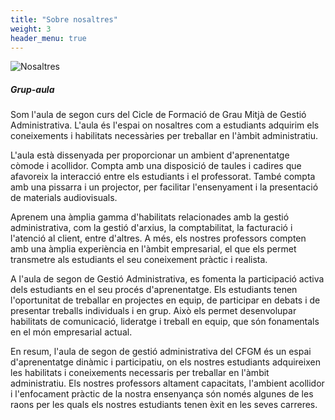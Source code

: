 ```yaml
---
title: "Sobre nosaltres"
weight: 3
header_menu: true
---
```


![Nosaltres](images/foto1.jpg)

##### Grup-aula

Som l'aula de segon curs del Cicle de Formació de Grau Mitjà  de Gestió Administrativa. L'aula és l'espai on nosaltres com a estudiants adquirim els coneixements i habilitats necessàries per treballar en l'àmbit administratiu.

L'aula està dissenyada per proporcionar un ambient d'aprenentatge còmode i acollidor. Compta amb una disposició de taules i cadires que afavoreix la interacció entre els estudiants i el professorat. També compta amb una pissarra i un projector, per facilitar l'ensenyament i la presentació de materials audiovisuals.

Aprenem una àmplia gamma d'habilitats relacionades amb la gestió administrativa, com la gestió d'arxius, la comptabilitat, la facturació i l'atenció al client, entre d'altres. A més, els nostres professors compten amb una àmplia experiència en l'àmbit empresarial, el que els permet transmetre als estudiants el seu coneixement pràctic i realista.

A l'aula de segon de Gestió Administrativa, es fomenta la participació activa dels estudiants en el seu procés d'aprenentatge. Els estudiants tenen l'oportunitat de treballar en projectes en equip, de participar en debats i de presentar treballs individuals i en grup. Això els permet desenvolupar habilitats de comunicació, lideratge i treball en equip, que són fonamentals en el món empresarial actual.

En resum, l'aula de segon de gestió administrativa del CFGM és un espai d'aprenentatge dinàmic i participatiu, on els nostres estudiants adquireixen les habilitats i coneixements necessaris per treballar en l'àmbit administratiu. Els nostres professors altament capacitats, l'ambient acollidor i l'enfocament pràctic de la nostra ensenyança són només algunes de les raons per les quals els nostres estudiants tenen èxit en les seves carreres.
